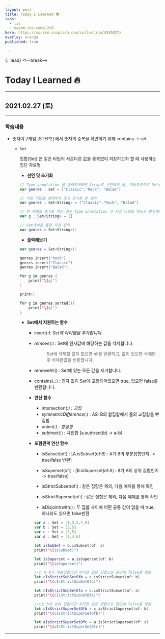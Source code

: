 ```yaml
---
layout: post
title: Today I Learned 📚
tags:
  - til
  - yagom-ios-camp-2nd
hero: https://source.unsplash.com/collection/4585827/
overlay: orange
published: true

---
```


{: .lead}
<!–-break-–>

# Today I Learned 🔥

---

## 2021.02.27 (토)

---

### 학습내용

- 숫자야구게임 [STEP2] 에서 숫자의 중복을 확인하기 위해 contains -> set 

  - `Set`

    집합(Set) 은 같은 타입의 서로다른 값을 중복없이 저장하고자 할 때 사용하는 집단 자료형

    - **선언 및 초기화**

    ```swift
    // Type annotation 을 생략하게되면 Array로 선언되게 됨, 자동추론으로 Set<String>으로 선언 및 초기화됨
    var genres : Set = ["Classic","Rock", "Balad"]
    
    // 저장 타입을 생략하지 않고 초기화 한 경우
    var genres : Set<String> = ["Classic","Rock", "Balad"]
    
    // 빈 배열로 초기화 하는 경우 Type annotation 과 저장 타입을 반드시 명시해야한다.
    var g : Set<String> = []
    
    // Set객체를 통한 직접 정의
    var genres = Set<String>()
    
    ```

    - **출력해보기**

    ```swift
    var genres = Set<String>()
    
    genres.insert("Rock")
    genres.insert("Classic")
    genres.insert("Balad")
    
    for g in genres {
        print("\(g)")
    }
    
    print()
    
    for g in genres.sorted(){
        print("\(g)")
    }
    ```

    - **Set에서 지원하는 함수**

      - insert(_:): Set에 아이템을 추가합니다._

      - _remove(_:) : Set에 인자값에 해당하는 값을 삭제합니다.  

        > Set에 삭제할 값이 없으면 nil을 반환하고, 값이 있으면 삭제한 후 삭제한값을 반환합니다.

      - removeAll() : Set에 있는 모든 값을 제거합니다.

      - contains(_:) : 인자 값이 Set에 포함되어있으면 true, 없으면 false를 반환합니다.

      

      - **연산 함수**
        - intersection(_:) : 교집_
        - _symmetricDifference(_:) : A와 B의 합집합에서 둘의 교집합을 뺸 집합
        - union(_:) : 합집합_
        - _subtract(_:) : 차집합 [a.subtract(b) -> a-b]

      

      - **포함관계 연산 함수**

        - isSubset(of:) : [A.isSubset(of:B) : A가 B의 부분집합인지 -> true/false 반환]

        - isSuperset(of:) : [B.isSuperset(of:A) : B가 A의 상위 집합인지 -> true/false]

        - isStrictSubset(of:) : 같은 집합은 제외, 다음 예제를 통해 확인

        - isStrictSuperset(of:) : 같은 집합은 제외, 다음 예제를 통해 확인

        - isDisjoint(with:) : 두 집합 사이에 어떤 공통 값이 없을 때 true, 하나라도 있으면 false반환

          

        ```swift
        var a : Set = [1,3,5,7,9]
        var b : Set = [3,5]
        var c : Set = [3,5]
        var d : Set = [2,4,6]
        
        let isSubSet = b.isSubset(of: a)
        print("\(isSubSet)")
        
        let isSuperset = a.isSuperset(of: b)
        print("\(isSuperset)")
        
        //c 는 b의 부분집합이긴 하지만 같은 집합으로 판단해 false를 반환
        let cIsStrictSubSetOfb = c.isStrictSubset(of: b)
        print("\(cIsStrictSubSetOfb)")
        
        let cIsStrictSubSetOfa = c.isStrictSubset(of: a)
        print("\(cIsStrictSubSetOfa)")
        
        //c는 b의 상위 집합이긴 하지만 같은 집합으로 판단해 false를 반환
        let cIsStrictSuperSetOfb = c.isStrictSuperset(of: b)
        print("\(cIsStrictSuperSetOfb)")
        
        let aIsStrictSuperSetOfc = a.isStrictSuperset(of: c)
        print("\(aIsStrictSuperSetOfc)")
        ```

---

